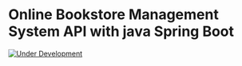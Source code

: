 # Online Bookstore Management System API with java Spring Boot

[![Under Development](https://img.shields.io/badge/Status-Under%20Development-yellow)](https://github.com/sameh-tarek/Online_Bookstore_API-Spring)


